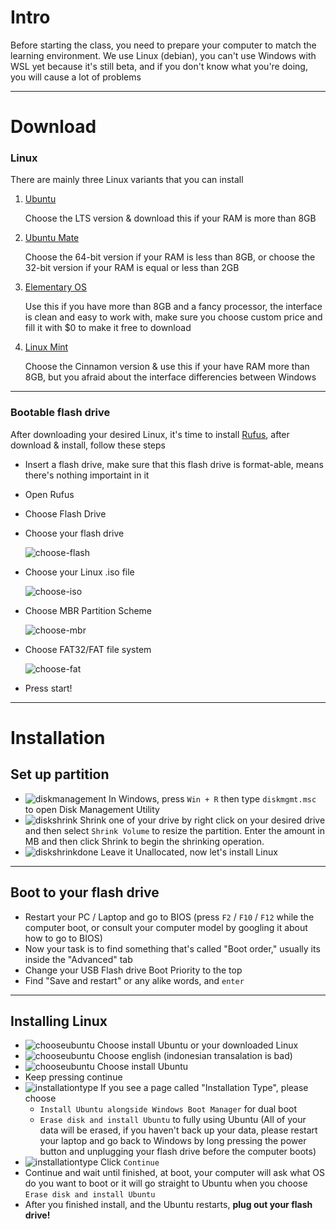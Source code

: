 # Intro
Before starting the class, you need to prepare your computer to match the learning environment. We use Linux (debian), you can't use Windows with WSL yet because it's still beta, and if you don't know what you're doing, you will cause a lot of problems

----------
# Download
### Linux
There are mainly three Linux variants that you can install
1. [Ubuntu](https://ubuntu.com/#download)
   
   Choose the LTS version & download this if your RAM is more than 8GB
2. [Ubuntu Mate](https://ubuntu-mate.org/download/)
   
   Choose the 64-bit version if your RAM is less than 8GB, or choose the 32-bit version if your RAM is equal or less than 2GB
3. [Elementary OS](https://elementary.io/)

   Use this if you have more than 8GB and a fancy processor, the interface is clean and easy to work with, make sure you choose custom price and fill it with $0 to make it free to download
4. [Linux Mint](https://www.linuxmint.com/download.php)
   
   Choose the Cinnamon version & use this if your have RAM more than 8GB, but you afraid about the interface differencies between Windows
----------
### Bootable flash drive
After downloading your desired Linux, it's time to install [Rufus](https://rufus.ie/), after download & install, follow these steps
- Insert a flash drive, make sure that this flash drive is format-able, means there's nothing importaint in it
- Open Rufus
- Choose Flash Drive
- Choose your flash drive
  
  ![choose-flash](./installation/choose-flash.png)
- Choose your Linux .iso file
  
  ![choose-iso](./installation/choose-iso.png)
- Choose MBR Partition Scheme
  
  ![choose-mbr](./installation/choose-mbr.png)
- Choose FAT32/FAT file system
  
  ![choose-fat](./installation/choose-fat.png)
- Press start!
----------
# Installation
## Set up partition
- ![diskmanagement](./installation/diskmanagement.png)
  In Windows, press `Win + R` then type `diskmgmt.msc` to open Disk Management Utility
- ![diskshrink](./installation/diskshrink.png)
  Shrink one of your drive by right click on your desired drive and then select `Shrink Volume` to resize the partition. Enter the amount in MB and then click Shrink to begin the shrinking operation.
- ![diskshrinkdone](./installation/diskshrinkdone.png)
  Leave it Unallocated, now let's install Linux
----------
## Boot to your flash drive
- Restart your PC / Laptop and go to BIOS (press `F2` / `F10` / `F12` while the computer boot, or consult your computer model by googling it about how to go to BIOS)
- Now your task is to find something that's called "Boot order," usually its inside the "Advanced" tab
- Change your USB Flash drive Boot Priority to the top
- Find "Save and restart" or any alike words, and `enter`
----------
## Installing Linux
- ![chooseubuntu](./installation/chooseubuntu.png)
  Choose install Ubuntu or your downloaded Linux
- ![chooseubuntu](./installation/chooselang.png)
  Choose english (indonesian transalation is bad)
- ![chooseubuntu](./installation/insatllubuntu.png)
  Choose install Ubuntu
- Keep pressing continue
- ![installationtype](./installation/installationtype.png)
  If you see a page called "Installation Type", please choose
    - `Install Ubuntu alongside Windows Boot Manager` for dual boot
    - `Erase disk and install Ubuntu` to fully using Ubuntu (All of your data will be erased, if you haven't back up your data, please restart your laptop and go back to Windows by long pressing the power button and unplugging your flash drive before the computer boots)
- ![installationtype](./installation/continueinstallubuntu.png)
  Click `Continue`
- Continue and wait until finished, at boot, your computer will ask what OS do you want to boot or it will go straight to Ubuntu when you choose `Erase disk and install Ubuntu`
- After you finished install, and the Ubuntu restarts, **plug out your flash drive!**